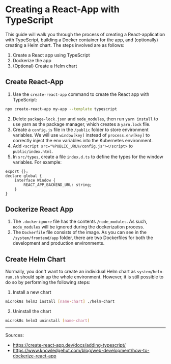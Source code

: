 # Creating a React-App with TypeScript
This guide will walk you through the process of creating a React-application with TypeScript, building a Docker container for the app, and (optionally) creating a Helm chart. The steps involved are as follows:

1. Create a React app using TypeScript
2. Dockerize the app
3. (Optional) Create a Helm chart

## Create React-App
1. Use the `create-react-app` command to create the React app with TypeScript: 
```bash
npx create-react-app my-app --template typescript
```
2. Delete `package-lock.json` and `node_modules`, then run `yarn install` to use yarn as the package manager, which creates a `yarn.lock` file.
3. Create a `config.js` file in the `/public` folder to store environment variables. We will use `window[key]` instead of `process.env[key]` to correctly inject the env variables into the Kubernetes environment.
4. Add `<script src="%PUBLIC_URL%/config.js"></script>` to `public/index.html`.
5. In `src/types`, create a file `index.d.ts` to define the types for the window variables. For example:

```
export {};
declare global {
    interface Window {
        REACT_APP_BACKEND_URL: string;
    }
}
```

## Dockerize React App
1. The `.dockerignore` file has the contents `/node_modules`. As such, `node_modules` will be ignored during the dockerization process.
2. The `Dockerfile` file consists of the image. As you can see in the `/system/frontend/app` folder, there are two Dockerfiles for both the development and production environments.

## Create Helm Chart
Normally, you don't want to create an individual Helm chart as `system/helm-run.sh` should spin up the whole environment. However, it is still possible to do so by performing the following steps:
1. Install a new chart 
```bash
microk8s helm3 install [name-chart] ./helm-chart
```
2. Uninstall the chart
```bash
microk8s helm3 uninstall [name-chart]
```

---

Sources:
- https://create-react-app.dev/docs/adding-typescript/
- https://www.knowledgehut.com/blog/web-development/how-to-dockerize-react-app
